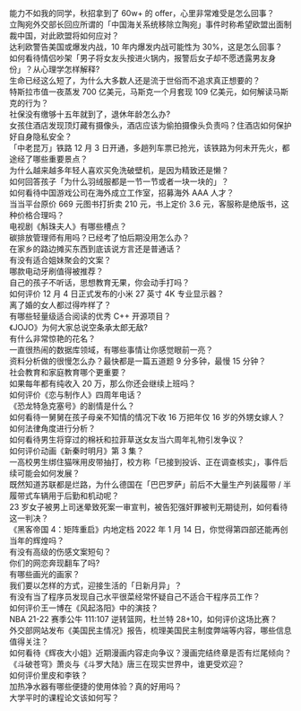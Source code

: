 能力不如我的同学，秋招拿到了 60w+ 的 offer，心里非常难受是怎么回事？  
立陶宛外交部长回应所谓的「中国海关系统移除立陶宛」事件时称希望欧盟出面制裁中国，对此欧盟将如何应对？  
达利欧警告美国或爆发内战，10 年内爆发内战可能性为 30%，这是怎么回事？  
如何看待情侣吵架「男子将女友头按进火锅内，报警后女子却不愿透露男友身份」？从心理学怎样解释?  
生命已经这么短了，为什么大多数人还是流于世俗而不追求真正想要的？  
特斯拉市值一夜蒸发 700 亿美元，马斯克一个月套现 109 亿美元，如何解读马斯克的行为？  
社保没有缴够十五年就到了，退休年龄怎么办?  
女孩住酒店发现顶灯藏有摄像头，酒店应该为偷拍摄像头负责吗？住酒店如何保护好自身隐私安全？  
「中老昆万」铁路 12 月 3 日开通，多趟列车票已抢光，该铁路为何未开先火，都途经了哪些重要景点？  
为什么越来越多年轻人喜欢买免洗破壁机，是因为精致还是懒？  
如何回答孩子「为什么羽绒服都是一节一节或者一块一块的」？  
如何看待中国游戏公司在海外成立工作室，招募海外 AAA 人才？  
当当平台原价 669 元图书打折卖 210 元，书上定价 3.6 元，客服称是绝版书，这种价格合理吗？  
电视剧《斛珠夫人》有哪些槽点？  
碳排放管理师有用吗？已经考了怕后期没用怎么办？  
在家乡的路边摊买东西到底该说方言还是普通话？  
有没有适合姐妹聚会的文案？  
哪款电动牙刷值得被推荐？  
自己的孩子不听话，思想教育无果，你会动手打吗？  
如何评价 12 月 4 日正式发布的小米 27 英寸 4K 专业显示器？  
离了婚的女人都过得咋样了？  
有哪些轻量级适合阅读的优秀 C++ 开源项目？  
《JOJO》为何大家总说空条承太郎无敌?  
有什么非常惊艳的花名？  
一直很热闹的数据库领域，有哪些事情让你感觉眼前一亮？  
资料分析做的很慢怎么办？最快都是一篇五道题 9 分多钟，最慢 15 分钟？  
社会教育和家庭教育哪个更重要？  
如果每年都有纯收入 20 万，那么你还会继续上班吗？  
如何评价《恋与制作人》四周年电话？  
《恐龙特急克塞号》的剧情是什么？  
如何看待一舅舅在孩子母亲不知情的情况下收 16 万把年仅 16 岁的外甥女嫁人？如何法律角度进行分析？  
如何看待男生将穿过的棉袄和拉菲草送女友当六周年礼物引发争议？  
如何评价动画《新秦时明月》第 3 集？  
一高校男生绑住猫咪用皮带抽打，校方称「已接到投诉、正在调查核实」，事件后续可能会如何发展？  
既然知道苏联都是烂路，为什么德国在「巴巴罗萨」前后不大量生产列装履带 / 半履带式车辆用于后勤和机动呢？  
23 岁女子被男上司迷晕致死案一审宣判，被告犯强奸罪被判无期徒刑，如何看待这一判决？  
《黑客帝国 4：矩阵重启》内地定档 2022 年 1 月 14 日，你觉得第四部还能再创当年的辉煌吗？  
有没有高级的伤感文案短句？  
你们的网恋奔现翻车了吗?  
有哪些画光的画家？  
我们要以怎样的方式，迎接生活的「日新月异」？  
有没有当了程序员发现自己水平很菜经常怀疑自己不适合干程序员工作？  
如何评价王一博在《风起洛阳》中的演技？  
NBA 21-22 赛季公牛 111:107 逆转篮网，杜兰特 28+10，如何评价这场比赛？  
外交部网站发布《美国民主情况》报告，梳理美国民主制度弊端等内容，哪些信息值得关注？  
如何看待《辉夜大小姐》近期漫画内容走向争议？漫画完结终章是否有烂尾倾向？  
《斗破苍穹》萧炎与《斗罗大陆》唐三在现实世界中，谁更受欢迎？  
如何评价里皮和李铁？  
加热净水器有哪些便捷的使用体验？真的好用吗？  
大学平时的课程论文该如何写？  
